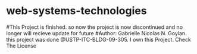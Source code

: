 # web-systems-technologies

#This Project is finished. so now the project is now discontinued and no longer will recieve update for future
#Author: Gabrielle Nicolas N. Goylan. this project was done @USTP-ITC-BLDG-09-305. I own this Project. Check The License
